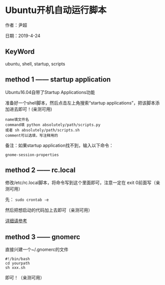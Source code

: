 # Ubuntu开机自动运行脚本

作者：尹超

日期：2019-4-24

## KeyWord

ubuntu, shell, startup, scripts

## method 1 —— startup application

Ubuntu16.04自带了Startup Applications功能

准备好一个shell脚本，然后点击左上角搜索“startup applications”，把该脚本添加进去即可！(亲测可用)

```
name填文件名
command填 python absolutely/path/scripts.py
或者 sh absolutely/path/scripts.sh
comment可以选填，写注释用的
```

备注：如果startup application找不到，输入以下命令：

`gnome-session-properties`

## method 2 —— rc.local

修改/etc/rc.local脚本，将命令写到这个里面即可，注意一定在 exit 0前面写（亲测可用）

先： `sudo crontab -e`

然后把想启动的代码加上去即可（亲测可用）

[详细请参考](https://stackoverflow.com/questions/54475386/automatically-run-graphical-python-script-on-startup-in-ubuntu)

## method 3 —— gnomerc

直接兴建一个~/.gnomerc的文件

```
#!/bin/bash
cd yourpath
sh xxx.sh
```

即可！（亲测可用）